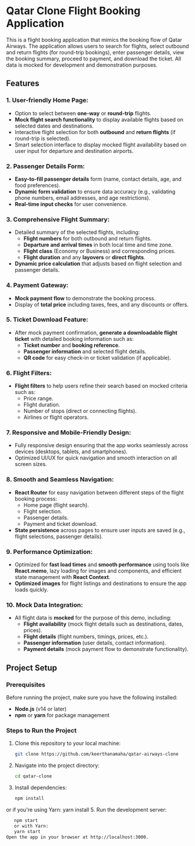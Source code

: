 # Qatar Clone Flight Booking Application

This is a flight booking application that mimics the booking flow of Qatar Airways. The application allows users to search for flights, select outbound and return flights (for round-trip bookings), enter passenger details, view the booking summary, proceed to payment, and download the ticket. All data is mocked for development and demonstration purposes.

## Features

### **1. User-friendly Home Page:**
- Option to select between **one-way** or **round-trip** flights.
- **Mock flight search functionality** to display available flights based on selected dates and destinations.
- Interactive flight selection for both **outbound** and **return flights** (if round-trip is selected).
- Smart selection interface to display mocked flight availability based on user input for departure and destination airports.

### **2. Passenger Details Form:**
- **Easy-to-fill passenger details** form (name, contact details, age, and food preferences).
- **Dynamic form validation** to ensure data accuracy (e.g., validating phone numbers, email addresses, and age restrictions).
- **Real-time input checks** for user convenience.

### **3. Comprehensive Flight Summary:**
- Detailed summary of the selected flights, including:
  - **Flight numbers** for both outbound and return flights.
  - **Departure and arrival times** in both local time and time zone.
  - **Flight class** (Economy or Business) and corresponding prices.
  - **Flight duration** and any **layovers** or **direct flights**.
- **Dynamic price calculation** that adjusts based on flight selection and passenger details.
  
### **4. Payment Gateway:**
- **Mock payment flow** to demonstrate the booking process.
- Display of **total price** including taxes, fees, and any discounts or offers.
  
### **5. Ticket Download Feature:**
- After mock payment confirmation, **generate a downloadable flight ticket** with detailed booking information such as:
  - **Ticket number** and **booking reference**.
  - **Passenger information** and selected flight details.
  - **QR code** for easy check-in or ticket validation (if applicable).
  
### **6. Flight Filters:**
- **Flight filters** to help users refine their search based on mocked criteria such as:
  - Price range.
  - Flight duration.
  - Number of stops (direct or connecting flights).
  - Airlines or flight operators.
  
### **7. Responsive and Mobile-Friendly Design:**
- Fully responsive design ensuring that the app works seamlessly across devices (desktops, tablets, and smartphones).
- Optimized UI/UX for quick navigation and smooth interaction on all screen sizes.
  
### **8. Smooth and Seamless Navigation:**
- **React Router** for easy navigation between different steps of the flight booking process:
  - Home page (flight search).
  - Flight selection.
  - Passenger details.
  - Payment and ticket download.
- **State persistence** across pages to ensure user inputs are saved (e.g., flight selections, passenger details).
  
### **9. Performance Optimization:**
- Optimized for **fast load times** and **smooth performance** using tools like **React.memo**, lazy loading for images and components, and efficient state management with **React Context**.
- **Optimized images** for flight listings and destinations to ensure the app loads quickly.

### **10. Mock Data Integration:**
- All flight data is **mocked** for the purpose of this demo, including:
  - **Flight availability** (mock flight details such as destinations, dates, prices).
  - **Flight details** (flight numbers, timings, prices, etc.).
  - **Passenger information** (user details, contact information).
  - **Payment details** (mock payment flow to demonstrate functionality).
  
## Project Setup

### Prerequisites

Before running the project, make sure you have the following installed:

- **Node.js** (v14 or later)
- **npm** or **yarn** for package management

### Steps to Run the Project

1. Clone this repository to your local machine:
   ```bash
   git clone https://github.com/keerthanamaha/qatar-airways-clone
2. Navigate into the project directory:
   ```bash
   cd qatar-clone
3. Install dependencies:
   ```bash
   npm install
or if you're using Yarn:
yarn install
5. Run the development server:
   ```bash
      npm start
      or with Yarn:
      yarn start
Open the app in your browser at http://localhost:3000.
